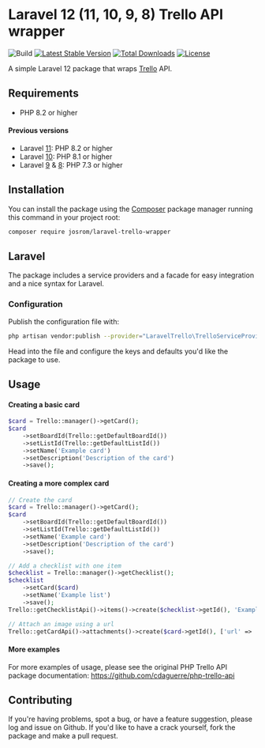 # Laravel 12 (11, 10, 9, 8) Trello API wrapper

![Build](https://github.com/JoseVte/laravel-trello-wrapper/actions/workflows/ci.yml/badge.svg)
[![Latest Stable Version](http://poser.pugx.org/josrom/laravel-trello-wrapper/v)](https://packagist.org/packages/josrom/laravel-trello-wrapper)
[![Total Downloads](http://poser.pugx.org/josrom/laravel-trello-wrapper/downloads)](https://packagist.org/packages/josrom/laravel-trello-wrapper)
[![License](http://poser.pugx.org/josrom/laravel-trello-wrapper/license)](https://packagist.org/packages/josrom/laravel-trello-wrapper)

A simple Laravel 12 package that wraps [Trello](https://trello.com) API.

## Requirements

* PHP 8.2 or higher

#### Previous versions

* Laravel [11](https://github.com/JoseVte/laravel-trello-wrapper/releases/tag/11.0.1): PHP 8.2 or higher
* Laravel [10](https://github.com/JoseVte/laravel-trello-wrapper/releases/tag/10.0.0): PHP 8.1 or higher
* Laravel [9](https://github.com/JoseVte/laravel-trello-wrapper/releases/tag/9.0.0) & [8](https://github.com/JoseVte/laravel-trello-wrapper/releases/tag/8.0.0): PHP 7.3 or higher

## Installation

You can install the package using the [Composer](https://getcomposer.org/) package manager running this command in your project root:

```sh
composer require josrom/laravel-trello-wrapper
```

## Laravel

The package includes a service providers and a facade for easy integration and a nice syntax for Laravel.

### Configuration

Publish the configuration file with:

```sh
php artisan vendor:publish --provider="LaravelTrello\TrelloServiceProvider"
```

Head into the file and configure the keys and defaults you'd like the package to use.

## Usage

#### Creating a basic card

```php
$card = Trello::manager()->getCard();
$card
    ->setBoardId(Trello::getDefaultBoardId())
    ->setListId(Trello::getDefaultListId())
    ->setName('Example card')
    ->setDescription('Description of the card')
    ->save();
```

#### Creating a more complex card

```php
// Create the card
$card = Trello::manager()->getCard();
$card
    ->setBoardId(Trello::getDefaultBoardId())
    ->setListId(Trello::getDefaultListId())
    ->setName('Example card')
    ->setDescription('Description of the card')
    ->save();

// Add a checklist with one item
$checklist = Trello::manager()->getChecklist();
$checklist
    ->setCard($card)
    ->setName('Example list')
    ->save();
Trello::getChecklistApi()->items()->create($checklist->getId(), 'Example checklist item');

// Attach an image using a url
Trello::getCardApi()->attachments()->create($card->getId(), ['url' => 'http://lorempixel.com/400/200/']);
```

#### More examples

For more examples of usage, please see the original PHP Trello API package documentation: https://github.com/cdaguerre/php-trello-api

## Contributing

If you're having problems, spot a bug, or have a feature suggestion, please log and issue on Github. If you'd like to have a crack yourself, fork the package and make a pull request.
